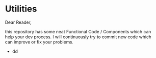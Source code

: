 # Utilities
Dear Reader,

this repository has some neat Functional Code / Components which can help your dev process.
I will continuously try to commit new code which can improve or fix your problems.
* dd
